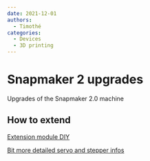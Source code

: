 ```yaml
---
date: 2021-12-01
authors:
  - Timothé
categories:
  - Devices
  - 3D printing
---
```


# Snapmaker 2 upgrades

Upgrades of the Snapmaker 2.0 machine

<!-- more -->

## How to extend 

[Extension module DIY](https://forum.snapmaker.com/t/custom-extention-module/13424)

[Bit more detailed servo and stepper infos](https://www.machinedesign.com/mechanical-motion-systems/article/21836868/whats-the-difference-between-servo-and-stepper-motors) 


